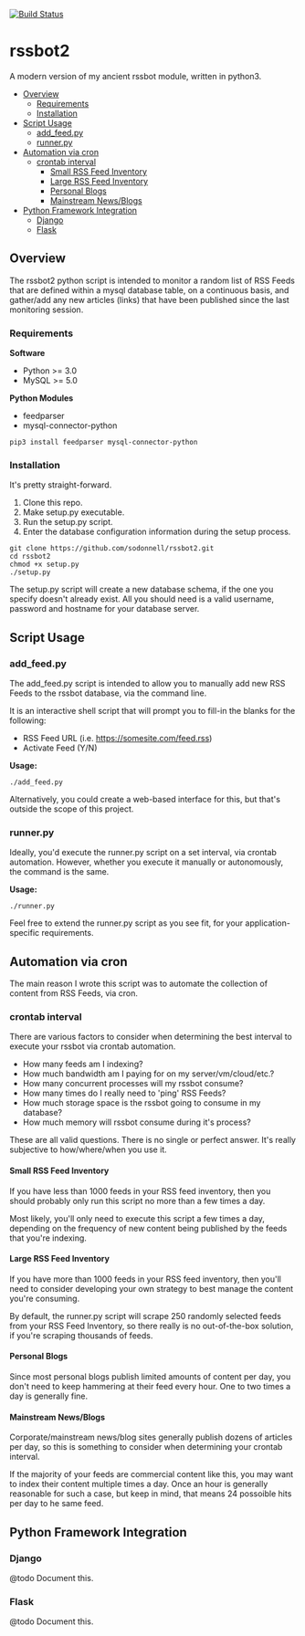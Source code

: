 [![Build Status](https://travis-ci.org/sodonnell/rssbot2.svg?branch=development)](https://travis-ci.org/sodonnell/rssbot2)

# rssbot2 

A modern version of my ancient rssbot module, written in python3.

<!-- TOC -->
- [Overview](#overview)
  - [Requirements](#requirements)
  - [Installation](#installation)
- [Script Usage](#script-usage)
  - [add_feed.py](#addfeedpy)
  - [runner.py](#runnerpy)
- [Automation via cron](#automation-via-cron)
  - [crontab interval](#crontab-interval)
    - [Small RSS Feed Inventory](#small-rss-feed-inventory)
    - [Large RSS Feed Inventory](#large-rss-feed-inventory)
    - [Personal Blogs](#personal-blogs)
    - [Mainstream News/Blogs](#mainstream-newsblogs)
- [Python Framework Integration](#python-framework-integration)
  - [Django](#django)
  - [Flask](#flask)
<!-- /TOC -->

## Overview

The rssbot2 python script is intended to monitor a random list of RSS Feeds that are defined within a mysql database table, on a continuous basis, and gather/add any new articles (links) that have been published since the last monitoring session.

### Requirements

**Software**

* Python >= 3.0
* MySQL >= 5.0

**Python Modules**

* feedparser
* mysql-connector-python

```
pip3 install feedparser mysql-connector-python
```

### Installation

It's pretty straight-forward.

1) Clone this repo.
2) Make setup.py executable.
3) Run the setup.py script.
4) Enter the database configuration information during the setup process.

```
git clone https://github.com/sodonnell/rssbot2.git
cd rssbot2
chmod +x setup.py
./setup.py
```

The setup.py script will create a new database schema, if the one you specify doesn't already exist. All you should need is a valid username, password and hostname for your database server.

## Script Usage

### add_feed.py

The add_feed.py script is intended to allow you to manually add new RSS Feeds to the rssbot database, via the command line.

It is an interactive shell script that will prompt you to fill-in the blanks for the following:

* RSS Feed URL (i.e. https://somesite.com/feed.rss)
* Activate Feed (Y/N)

**Usage:**

```
./add_feed.py
```

Alternatively, you could create a web-based interface for this, but that's outside the scope of this project.

### runner.py

Ideally, you'd execute the runner.py script on a set interval, via crontab automation. However, whether you execute it manually or autonomously, the command is the same.

**Usage:**

```
./runner.py
```

Feel free to extend the runner.py script as you see fit, for your application-specific requirements.

## Automation via cron

The main reason I wrote this script was to automate the collection of content from RSS Feeds, via cron.

### crontab interval

There are various factors to consider when determining the best interval to execute your rssbot via crontab automation.

* How many feeds am I indexing?
* How much bandwidth am I paying for on my server/vm/cloud/etc.?
* How many concurrent processes will my rssbot consume?
* How many times do I really need to 'ping' RSS Feeds?
* How much storage space is the rssbot going to consume in my database?
* How much memory will rssbot consume during it's process?

These are all valid questions. There is no single or perfect answer. It's really subjective to how/where/when you use it.

#### Small RSS Feed Inventory

If you have less than 1000 feeds in your RSS feed inventory, then you should probably only run this script no more than a few times a day. 

Most likely, you'll only need to execute this script a few times a day, depending on the frequency of new content being published by the feeds that you're indexing.

#### Large RSS Feed Inventory

If you have more than 1000 feeds in your RSS feed inventory, then you'll need to consider developing your own strategy to best manage the content you're consuming.

By default, the runner.py script will scrape 250 randomly selected feeds from your RSS Feed Inventory, so there really is no out-of-the-box solution, if you're scraping thousands of feeds.

#### Personal Blogs

Since most personal blogs publish limited amounts of content per day, you don't need to keep hammering at their feed every hour. One to two times a day is generally fine.

#### Mainstream News/Blogs

Corporate/mainstream news/blog sites generally publish dozens of articles per day, so this is something to consider when determining your crontab interval. 

If the majority of your feeds are commercial content like this, you may want to index their content multiple times a day. Once an hour is generally reasonable for such a case, but keep in mind, that means 24 possoible hits per day to he same feed.

## Python Framework Integration

### Django

@todo Document this.

### Flask

@todo Document this.
